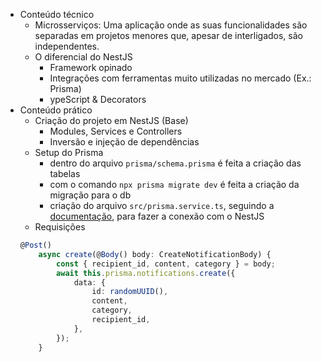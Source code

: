 - Conteúdo técnico
	- Microsserviços: Uma aplicação onde as suas funcionalidades são separadas em projetos menores que, apesar de interligados, são independentes.
	- O diferencial do NestJS
		- Framework opinado
		- Integrações com ferramentas muito utilizadas no mercado (Ex.: Prisma)
		- ypeScript & Decorators
- Conteúdo prático
	- Criação do projeto em NestJS (Base)
		- Modules, Services e Controllers
		- Inversão e injeção de dependências 
	- Setup do Prisma
		- dentro do arquivo `prisma/schema.prisma` é feita a criação das tabelas
		- com o comando `npx prisma migrate dev` é feita a criação da migração para o db
		- criação do arquivo `src/prisma.service.ts`, seguindo a [documentação](https://docs.nestjs.com/recipes/prisma), para fazer a conexão com o NestJS
	- Requisições
	```ts
    @Post()
        async create(@Body() body: CreateNotificationBody) {
            const { recipient_id, content, category } = body;
            await this.prisma.notifications.create({
                data: {
                    id: randomUUID(),
                    content,
                    category,
                    recipient_id,
                },
            });
        }
    ```
